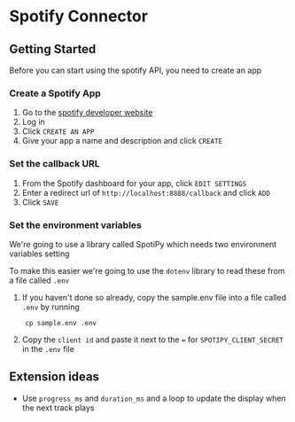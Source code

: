 # Spotify Connector

## Getting Started
Before you can start using the spotify API, you need to create an app

### Create a Spotify App
1. Go to the [spotify developer website](https://developer.spotify.com/dashboard/)
2. Log in
3. Click `CREATE AN APP`
4. Give your app a name and description and click `CREATE`

### Set the callback URL
1. From the Spotify dashboard for your app, click `EDIT SETTINGS`
2. Enter a redirect url of `http://localhost:8888/callback` and click `ADD`
3. Click `SAVE`

### Set the environment variables
We're going to use a library called SpotiPy which needs two environment variables setting

To make this easier we're going to use the `dotenv` library to read these from a file called `.env`

1. If you haven't done so already, copy the sample.env file into a file called `.env` by running
```commandline
    cp sample.env .env
```
2. Copy the `client id` and paste it next to the `=` for `SPOTIPY_CLIENT_SECRET` in the `.env` file

## Extension ideas
* Use `progress_ms` and `duration_ms` and a loop to update the display when the next track plays